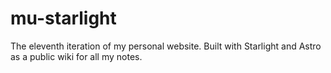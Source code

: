 # mu-starlight
The eleventh iteration of my personal website. Built with Starlight and Astro as a public wiki for all my notes.
